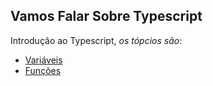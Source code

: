 Vamos Falar Sobre Typescript
--------------------------------------------------
Introdução ao Typescript, *os tópcios são*:

* [Variáveis](https://github.com/robsonoduarte/learn-angularjs/blob/master/construindo-aplicacoes-web-com-o-novo-angular-4/typescript/variaveis.ts)
* [Funções](https://github.com/robsonoduarte/learn-angularjs/blob/master/construindo-aplicacoes-web-com-o-novo-angular-4/typescript/funcoes.ts)
